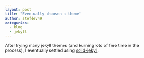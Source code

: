 ```yaml
---
layout: post
title: "Eventually choosen a theme"
author: stefdev49
categories:
  - blog
  - jekyll
---
```

After trying many jekyll themes (and burning lots of free time in the process), I eventually settled using [solid-jekyll](https://github.com/st4ple/solid-jekyll).
